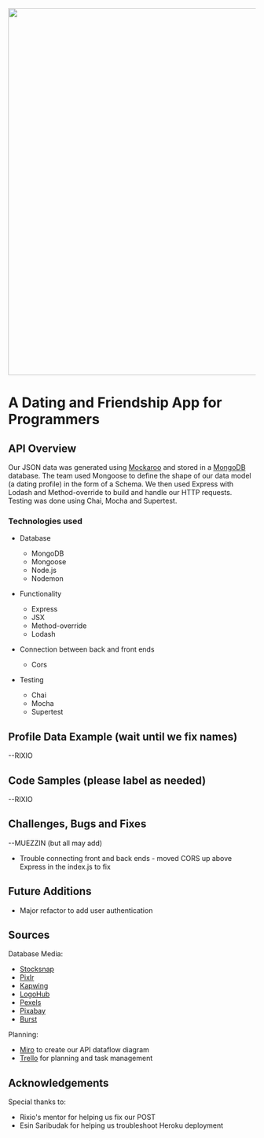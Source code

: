 <img width="746" src="https://user-images.githubusercontent.com/55994508/74997584-07820380-541c-11ea-9355-b1c8bad08032.png" />

# A Dating and Friendship App for Programmers

## API Overview

Our JSON data was generated using [Mockaroo](https://mockaroo.com/) and stored in a [MongoDB](https://www.mongodb.com/) database. The team used Mongoose to define the shape of our data model (a dating profile) in the form of a Schema. We then used Express with Lodash and Method-override to build and handle our HTTP requests. Testing was done using Chai, Mocha and Supertest.

### Technologies used

- Database
   - MongoDB
   - Mongoose
   - Node.js
   - Nodemon
   
- Functionality
   - Express
   - JSX
   - Method-override
   - Lodash
   
- Connection between back and front ends
   - Cors
   
- Testing
  - Chai
  - Mocha
  - Supertest
  
 ## Profile Data Example (wait until we fix names)
 --RIXIO
 
 ## Code Samples (please label as needed)

--RIXIO

## Challenges, Bugs and Fixes
--MUEZZIN (but all may add)

- Trouble connecting front and back ends - moved CORS up above Express in the index.js to fix

## Future Additions

- Major refactor to add user authentication

## Sources

Database Media:

- [Stocksnap](https://stocksnap.io/)
- [Pixlr](https://pixlr.com/)
- [Kapwing](https://www.kapwing/)
- [LogoHub](https://logohub.io/)
- [Pexels](https://www.pexels.com/)
- [Pixabay](https://pixabay.com/)
- [Burst](https://burst.shopify.com/)

Planning:
- [Miro](https://miro.com/) to create our API dataflow diagram
- [Trello](http://www.trello.com) for planning and task management

## Acknowledgements

Special thanks to:
- Rixio's mentor for helping us fix our POST
- Esin Saribudak for helping us troubleshoot Heroku deployment
